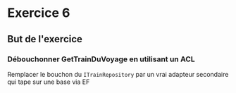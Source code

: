 # Exercice 6

## But de l'exercice

### Débouchonner GetTrainDuVoyage en utilisant un ACL

Remplacer le bouchon du `ITrainRepository` par un vrai adapteur secondaire qui tape sur une base via EF


